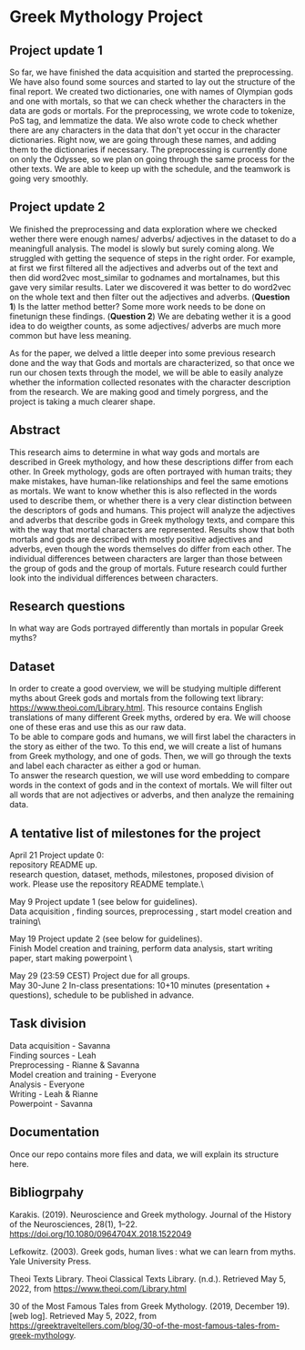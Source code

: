 # Greek Mythology Project

## Project update 1
So far, we have finished the data acquisition and started the preprocessing. We have also found some sources and started to lay out the structure of the final report.
We created two dictionaries, one with names of Olympian gods and one with mortals, so that we can check whether the characters in the data are gods or mortals. For the preprocessing, we wrote code to tokenize, PoS tag, and lemmatize the data. We also wrote code to check whether there are any characters in the data that don't yet occur in the character dictionaries. Right now, we are going through these names, and adding them to the dictionaries if necessary. The preprocessing is currently done on only the Odyssee, so we plan on going through the same process for the other texts. We are able to keep up with the schedule, and the teamwork is going very smoothly.

## Project update 2
We finished the preprocessing and data exploration where we checked wether there were enough names/ adverbs/ adjectives in the dataset to do a meaningfull analysis. 
The model is slowly but surely coming along. We struggled with getting the sequence of steps in the right order. For example, at first we first filtered all the adjectives and adverbs out of the text and then did word2vec most_similar to godnames and mortalnames, but this gave very similar results. Later we discovered it was better to do word2vec on the whole text and then filter out the adjectives and adverbs. (**Question 1**) Is the latter method better? Some more work needs to be done on finetunign these findings. (**Question 2**) We are debating wether it is a good idea to do weigther counts, as some adjectives/ adverbs are much more common but have less meaning. 

As for the paper, we delved a little deeper into some previous research done and the way that Gods and mortals are characterized, so that once we run our chosen texts through the model, we will be able to easily analyze whether the information collected resonates with the character description from the research. 
We are making good and timely porgress, and the project is taking a much clearer shape. 


## Abstract
This research aims to determine in what way gods and mortals are described in Greek mythology, and how these descriptions differ from each other. In Greek mythology, gods are often portrayed with human traits; they make mistakes, have human-like relationships and feel the same emotions as mortals. We want to know whether this is also reflected in the words used to describe them, or whether there is a very clear distinction between the descriptors of gods and humans. This project will analyze the adjectives and adverbs that describe gods in Greek mythology texts, and compare this with the way that mortal characters are represented. Results show that both mortals and gods are described with mostly positive adjectives and adverbs, even though the words themselves do differ from each other. The individual differences between characters are larger than those between the group of gods and the group of mortals. Future research could further look into the individual differences between characters. 

## Research questions
In what way are Gods portrayed differently than mortals in popular Greek myths? 

## Dataset
In order to create a good overview, we will be studying multiple different myths about Greek gods and mortals from the following text library: https://www.theoi.com/Library.html. This resource contains English translations of many different Greek myths, ordered by era. We will choose one of these eras and use this as our raw data.\
To be able to compare gods and humans, we will first label the characters in the story as either of the two. To this end, we will create a list of humans from Greek mythology, and one of gods. Then, we will go through the texts and label each character as either a god or human. \
To answer the research question, we will use word embedding to compare words in the context of gods and in the context of mortals. We will filter out all words that are not adjectives or adverbs, and then analyze the remaining data.

## A tentative list of milestones for the project
April 21 Project update 0: \
repository README up.  \
research question, dataset, methods, milestones, proposed division of work. Please use the repository README template.\

May 9 Project update 1 (see below for guidelines).\
Data acquisition , finding sources, preprocessing , start model creation and training\

May 19 Project update 2 (see below for guidelines).\
Finish Model creation and training, perform data analysis, start writing paper, start making powerpoint \

May 29 (23:59 CEST) Project due for all groups.\
May 30-June 2 In-class presentations: 10+10 minutes (presentation + questions), schedule to be published in advance.

## Task division
Data acquisition - Savanna \
Finding sources - Leah\
Preprocessing - Rianne & Savanna\
Model creation and training - Everyone\
Analysis - Everyone\
Writing - Leah & Rianne\
Powerpoint - Savanna

## Documentation
Once our repo contains more files and data, we will explain its structure here.

## Bibliogrpahy
  Karakis. (2019). Neuroscience and Greek mythology. Journal of the History of the Neurosciences, 28(1), 1–22. https://doi.org/10.1080/0964704X.2018.1522049

  Lefkowitz. (2003). Greek gods, human lives : what we can learn from myths. Yale University Press.
  
  Theoi Texts Library. Theoi Classical Texts Library. (n.d.). Retrieved May 5, 2022, from https://www.theoi.com/Library.html 
  
  30 of the Most Famous Tales from Greek Mythology. (2019, December 19). [web log]. Retrieved May 5, 2022, from https://greektraveltellers.com/blog/30-of-the-most-famous-tales-from-greek-mythology. 

